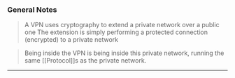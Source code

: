 
### General Notes

> A VPN uses cryptography to extend a private network over a public one
> The extension is simply performing a protected connection (encrypted) to a private network

>Being inside the VPN is being inside this private network, running the same [[Protocol]]s as the private network.

---
